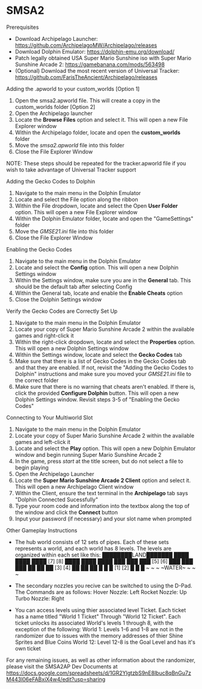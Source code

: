 # SMSA2

Prerequisites
- Download Archipelago Launcher: https://github.com/ArchipelagoMW/Archipelago/releases
- Download Dolphin Emulator: https://dolphin-emu.org/download/
- Patch legally obtained USA Super Mario Sunshine iso with Super Mario Sunshine Arcade 2: https://gamebanana.com/mods/563498
- (Optional) Download the most recent version of Universal Tracker: https://github.com/FarisTheAncient/Archipelago/releases

Adding the .apworld to your custom_worlds
[Option 1]
1. Open the smsa2.apworld file. This will create a copy in the custom_worlds folder
[Option 2]
1. Open the Archipelago launcher
2. Locate the **Browse Files** option and select it. This will open a new File Explorer window
3. Within the Archipelago folder, locate and open the **custom_worlds** folder
4. Move the *smsa2.apworld* file into this folder
5. Close the File Explorer Window

NOTE: These steps should be repeated for the tracker.apworld file if you wish to take advantage of Universal Tracker support

Adding the Gecko Codes to Dolphin
1. Navigate to the main menu in the Dolphin Emulator
2. Locate and select the File option along the ribbon
3. Within the File dropdown, locate and select the Open **User Folder** option. This will open a new File Explorer window
4. Within the Dolphin Emulator folder, locate and open the "GameSettings" folder
5. Move the *GMSE21.ini* file into this folder
6. Close the File Explorer Window

Enabling the Gecko Codes
1. Navigate to the main menu in the Dolphin Emulator
2. Locate and select the **Config** option. This will open a new Dolphin Settings window
3. Within the Settings window, make sure you are in the **General** tab. This should be the default tab after selecting Config
4. Within the General tab, locate and enable the **Enable Cheats** option
5. Close the Dolphin Settings window

Verify the Gecko Codes are Correctly Set Up
1. Navigate to the main menu in the Dolphin Emulator
2. Locate your copy of Super Mario Sunshine Arcade 2 within the available games and right-click it
3. Within the right-click dropdown, locate and select the **Properties** option. This will open a new Dolphin Settings window
4. Within the Settings window, locate and select the **Gecko Codes** tab
5. Make sure that there is a list of Gecko Codes in the Gecko Codes tab and that they are enabled. If not, revisit the "Adding the Gecko Codes to Dolphin" instructions and make sure you moved your *GMSE21.ini* file to the correct folder
6. Make sure that there is no warning that cheats aren't enabled. If there is, click the provided **Configure Dolphin** button. This will open a new Dolphin Settings window. Revisit steps 3-5 of "Enabling the Gecko Codes"

Connecting to Your Multiworld Slot
1. Navigate to the main menu in the Dolphin Emulator
2. Locate your copy of Super Mario Sunshine Arcade 2 within the available games and left-click it
3. Locate and select the **Play** option. This will open a new Dolphin Emulator window and begin running Super Mario Sunshine Arcade 2
4. In the game, press *start* at the title screen, but do not select a file to begin playing
5. Open the Archipelago Launcher
6. Locate the **Super Mario Sunshine Arcade 2 Client** option and select it. This will open a new Archipelago Client window
7. Within the Client, ensure the text terminal in the **Archipelago** tab says "Dolphin Connected Sucessfully"
8. Type your room code and information into the textbox along the top of the window and click the **Connect** button
9. Input your password (if necessary) and your slot name when prompted

Other Gameplay Instructions
- The hub world consists of 12 sets of pipes. Each of these sets represents a world, and each world has 8 levels. The levels are organized within each set like this:
████████LAND███████
████           ████
████ [7]   [8] ████
████           ████
███             ███
███ [5]     [6] ███
███             ███
██               ██
██ [3]       [4] ██
██               ██
█                 █
█ [1]         [2] █
█                 █
~ ~ ~ ~WATER~ ~ ~ ~

- The secondary nozzles you recive can be switched to using the D-Pad. The Commands are as follows:
Hover Nozzle: Left
Rocket Nozzle: Up
Turbo Nozzle: Right

- You can access levels using thier associated level Ticket. Each ticket has a name titled "World 1 Ticket" Through "World 12 Ticket". Each ticket unlocks its associated World's levels 1 through 8, with the exception of the following:
World 1: Levels 1-6 and 1-8 are not in the randomizer due to issues with the memory addresses of thier Shine Sprites and Blue Coins
World 12: Level 12-8 is the Goal Level and has it's own ticket

For any remaining issues, as well as other information about the randomizer, please visit the SMSA2AP Dev Documents at https://docs.google.com/spreadsheets/d/1GR2YlgtzbS9nE8lbuc8qBnGu7zM443l06eFABxiX4w4/edit?usp=sharing
